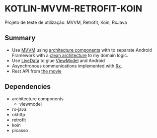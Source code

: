 # KOTLIN-MVVM-RETROFIT-KOIN
Projeto de teste de utilização: MVVM, Retrofit, Koin, RxJava 


## Summary
* Use [MVVM][1] using [architecture components][6] with to separate Android Framework with a [clean architecture][2] to my domain logic.
* Use [LiveData][8] to glue [ViewModel][9] and Android
* Asynchronous communications implemented with [Rx][3].
* Rest API from [the movie][4]

## Dependencies
* architecture components
  * viewmodel
* rx-java
* okhttp
* retrofit
* koin
* picasso

[1]: https://en.wikipedia.org/wiki/Model_View_ViewModel
[2]: http://blog.8thlight.com/uncle-bob/2012/08/13/the-clean-architecture.html
[3]: http://reactivex.io/
[4]: https://www.themoviedb.org/
[6]: https://developer.android.com/topic/libraries/architecture/index.html
[8]: https://developer.android.com/topic/libraries/architecture/livedata.html
[9]: https://developer.android.com/topic/libraries/architecture/viewmodel.html
